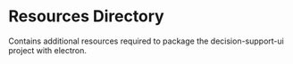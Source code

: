 # Resources Directory

Contains additional resources required to package the decision-support-ui project with electron.